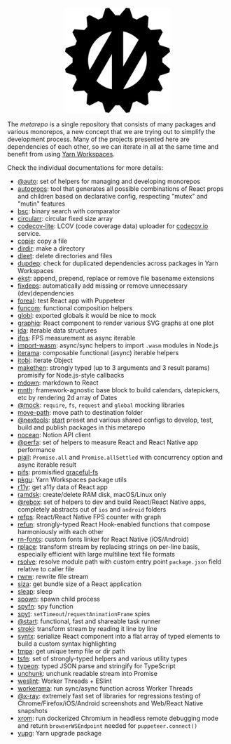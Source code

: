 <p align="center">
  <img src="assets/logo.svg" width="240" height="240"/>
</p>

The _metarepo_ is a single repository that consists of many packages and various monorepos, a new concept that we are trying out to simplify the development process. Many of the projects presented here are dependencies of each other, so we can iterate in all at the same time and benefit from using [Yarn Workspaces](https://classic.yarnpkg.com/en/docs/workspaces/).

Check the individual documentations for more details:

* [@auto](packages/auto): set of helpers for managing and developing monorepos
* [autoprops](packages/autoprops): tool that generates all possible combinations of React props and children based on declarative config, respecting "mutex" and "mutin" features
* [bsc](packages/bsc): binary search with comparator
* [circularr](packages/circularr): circular fixed size array
* [codecov-lite](packages/codecov-lite): LCOV (code coverage data) uploader for [codecov.io](https://codecov.io/) service.
* [copie](packages/copie): copy a file
* [dirdir](packages/dirdir): make a directory
* [dleet](packages/dleet): delete directories and files
* [dupdep](packages/dupdep): check for duplicated dependencies across packages in Yarn Workspaces
* [ekst](packages/ekst): append, prepend, replace or remove file basename extensions
* [fixdeps](packages/fixdeps): automatically add missing or remove unnecessary (dev)dependencies
* [foreal](packages/foreal): test React app with Puppeteer
* [funcom](packages/funcom): functional composition helpers
* [globl](packages/globl): exported globals it would be nice to mock
* [graphiq](packages/graphiq): React component to render various SVG graphs at one plot
* [ida](packages/ida): iterable data structures
* [ifps](packages/ifps): FPS measurement as async iterable
* [import-wasm](packages/import-wasm): async/sync helpers to import `.wasm` modules in Node.js
* [iterama](packages/iterama): composable functional (async) iterable helpers
* [itobj](packages/itobj): iterate Object
* [makethen](packages/makethen): strongly typed (up to 3 arguments and 3 result params) promisify for Node.js-style callbacks
* [mdown](packages/mdown): markdown to React
* [mnth](packages/mnth): framework-agnostic base block to build calendars, datepickers, etc by rendering 2d array of Dates
* [@mock](packages/mock): `require`, `fs`, `request` and `global` mocking libraries
* [move-path](packages/move-path): move path to destination folder
* [@nextools](packages/nextools): [start](packages/start) preset and various shared configs to develop, test, build and publish packages in this metarepo
* [nocean](packages/nocean): Notion API client
* [@perfa](packages/perfa): set of helpers to measure React and React Native app performance
* [piall](packages/piall): `Promise.all` and `Promise.allSettled` with concurrency option and async iterable result
* [pifs](packages/pifs): promisified [graceful-fs](https://github.com/isaacs/node-graceful-fs)
* [pkgu](packages/pkgu): Yarn Workspaces package utils
* [r11y](packages/r11y): get a11y data of React app
* [ramdsk](packages/ramdsk): create/delete RAM disk, macOS/Linux only
* [@rebox](packages/rebox): set of helpers to dev and build React/React Native apps, completely abstracts out of `ios` and `android` folders
* [refps](packages/refps): React/React Native FPS counter with graph
* [refun](packages/refun): strongly-typed React Hook-enabled functions that compose harmoniously with each other
* [rn-fonts](packages/rn-fonts): custom fonts linker for React Native (iOS/Android)
* [rplace](packages/rplace): transform stream by replacing strings on per-line basis, especially efficient with large multiline text file formats
* [rsolve](packages/rsolve): resolve module path with custom entry point `package.json` field relative to caller file
* [rwrw](packages/rwrw): rewrite file stream
* [siza](packages/siza): get bundle size of a React application
* [sleap](packages/sleap): sleep
* [spown](packages/spown): spawn child process
* [spyfn](packages/spyfn): spy function
* [spyt](packages/spyt): `setTimeout`/`requestAnimationFrame` spies
* [@start](packages/start): functional, fast and shareable task runner
* [stroki](packages/stroki): transform stream by reading it line by line
* [syntx](packages/syntx): serialize React component into a flat array of typed elements to build a custom syntax highlighting
* [tmpa](packages/tmpa): get unique temp file or dir path
* [tsfn](packages/tsfn): set of strongly-typed helpers and various utility types
* [typeon](packages/typeon): typed JSON parse and stringify for TypeScript
* [unchunk](packages/unchunk): unchunk readable stream into Promise
* [weslint](packages/weslint): Worker Threads + ESlint
* [workerama](packages/workerama): run sync/async function across Worker Threads
* [@x-ray](packages/x-ray): extremely fast set of libraries for regressions testing of Chrome/Firefox/iOS/Android screenshots and Web/React Native snapshots
* [xrom](packages/xrom): run dockerized Chromium in headless remote debugging mode and return `browserWSEndpoint` needed for `puppeteer.connect()`
* [yupg](packages/yupg): Yarn upgrade package
